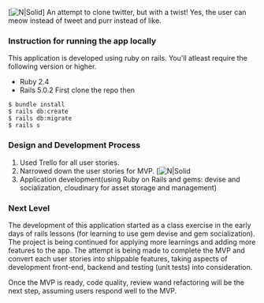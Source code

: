 [![N|Solid](http://res.cloudinary.com/dihqhbf9i/image/upload/v1493985731/Screenshot_from_2017-05-05_21-20-32_fcfmkc.png)]
An attempt to clone twitter, but with a twist! Yes, the user can meow instead of tweet and purr instead of like.

###  Instruction for running the app locally
This application is developed using ruby on rails. You'll atleast require the following version or higher.
- Ruby 2.4
- Rails 5.0.2
First clone the repo then
```
$ bundle install
$ rails db:create
$ rails db:migrate
$ rails s
```

### Design and Development Process
1) Used Trello for all user stories.
2) Narrowed down the user stories for MVP.
[![N|Solid](http://res.cloudinary.com/dihqhbf9i/image/upload/v1493987102/MVP_User_story_vaofby.png)
3) Application development(using Ruby on Rails and gems: devise and socialization, cloudinary for asset storage and management)

### Next Level
The development of this application started as a class exercise in the early days of rails lessons (for learning to use gem devise and gem socialization). The project is being continued for applying more learnings and adding more features to the app. The attempt is being made to complete the MVP and convert each user stories into shippable features, taking aspects of development front-end, backend and testing (unit tests) into consideration.

Once the MVP is ready, code quality, review wand refactoring will be the next step, assuming users respond well to the MVP.

